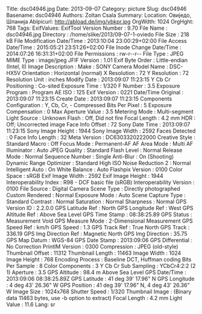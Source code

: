Title: dsc04946.jpg
Date: 2013-09-07
Category: picture
Slug: dsc04946
Basename: dsc04946
Authors: Zoltan Csala
Summary:
Location: Овиједо, Шпанија
Ablpicurl: http://abload.de/img/vbkpr.jpg
OrgWdth: 1024
OrgHght: 768
Tags:
ExifValues: ExifTool Version Number : 9.70
            File Name : dsc04946.jpg
            Directory : /home/slike/2013/09-07-1-oviedo
            File Size : 218 kB
            File Modification Date/Time : 2013:10:04 23:00:29+02:00
            File Access Date/Time : 2015:05:21 23:51:26+02:00
            File Inode Change Date/Time : 2014:07:26 16:31:31+02:00
            File Permissions : rw-r--r--
            File Type : JPEG
            MIME Type : image/jpeg
            JFIF Version : 1.01
            Exif Byte Order : Little-endian (Intel, II)
            Image Description :
            Make : SONY
            Camera Model Name : DSC-HX5V
            Orientation : Horizontal (normal)
            X Resolution : 72
            Y Resolution : 72
            Resolution Unit : inches
            Modify Date : 2013:09:07 11:23:15
            Y Cb Cr Positioning : Co-sited
            Exposure Time : 1/320
            F Number : 3.5
            Exposure Program : Program AE
            ISO : 125
            Exif Version : 0221
            Date/Time Original : 2013:09:07 11:23:15
            Create Date : 2013:09:07 11:23:15
            Components Configuration : Y, Cb, Cr, -
            Compressed Bits Per Pixel : 5
            Exposure Compensation : 0
            Max Aperture Value : 3.5
            Metering Mode : Multi-segment
            Light Source : Unknown
            Flash : Off, Did not fire
            Focal Length : 4.2 mm
            HDR : Off; Uncorrected image
            Face Info Offset : 72
            Sony Date Time : 2013:09:07 11:23:15
            Sony Image Height : 1944
            Sony Image Width : 2592
            Faces Detected : 0
            Face Info Length : 32
            Meta Version : DC6303320222000
            Creative Style : Standard
            Macro : Off
            Focus Mode : Permanent-AF
            AF Area Mode : Multi
            AF Illuminator : Auto
            JPEG Quality : Standard
            Flash Level : Normal
            Release Mode : Normal
            Sequence Number : Single
            Anti-Blur : On (Shooting)
            Dynamic Range Optimizer : Standard
            High ISO Noise Reduction 2 : Normal
            Intelligent Auto : On
            White Balance : Auto
            Flashpix Version : 0100
            Color Space : sRGB
            Exif Image Width : 2592
            Exif Image Height : 1944
            Interoperability Index : R98 - DCF basic file (sRGB)
            Interoperability Version : 0100
            File Source : Digital Camera
            Scene Type : Directly photographed
            Custom Rendered : Normal
            Exposure Mode : Auto
            Scene Capture Type : Standard
            Contrast : Normal
            Saturation : Normal
            Sharpness : Normal
            GPS Version ID : 2.2.0.0
            GPS Latitude Ref : North
            GPS Longitude Ref : West
            GPS Altitude Ref : Above Sea Level
            GPS Time Stamp : 08:38:25.89
            GPS Status : Measurement Void
            GPS Measure Mode : 2-Dimensional Measurement
            GPS Speed Ref : km/h
            GPS Speed : 1.3
            GPS Track Ref : True North
            GPS Track : 336.19
            GPS Img Direction Ref : Magnetic North
            GPS Img Direction : 35.75
            GPS Map Datum : WGS-84
            GPS Date Stamp : 2013:09:06
            GPS Differential : No Correction
            PrintIM Version : 0300
            Compression : JPEG (old-style)
            Thumbnail Offset : 11312
            Thumbnail Length : 11463
            Image Width : 1024
            Image Height : 768
            Encoding Process : Baseline DCT, Huffman coding
            Bits Per Sample : 8
            Color Components : 3
            Y Cb Cr Sub Sampling : YCbCr4:2:2 (2 1)
            Aperture : 3.5
            GPS Altitude : 98.4 m Above Sea Level
            GPS Date/Time : 2013:09:06 08:38:25.89Z
            GPS Latitude : 41 deg 39' 17.96" N
            GPS Longitude : 4 deg 43' 26.36" W
            GPS Position : 41 deg 39' 17.96" N, 4 deg 43' 26.36" W
            Image Size : 1024x768
            Shutter Speed : 1/320
            Thumbnail Image : (Binary data 11463 bytes, use -b option to extract)
            Focal Length : 4.2 mm
            Light Value : 11.6
Lang: sr

